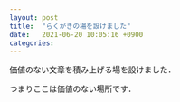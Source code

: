 ```yaml
---
layout: post
title:  "らくがきの場を設けました"
date:   2021-06-20 10:05:16 +0900
categories:
---
```

価値のない文章を積み上げる場を設けました．

つまりここは価値のない場所です．